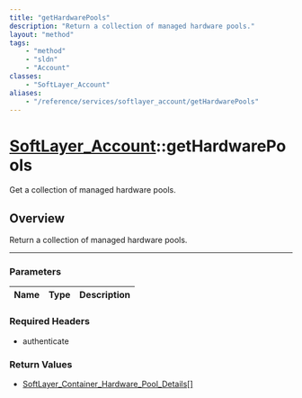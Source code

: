 ```yaml
---
title: "getHardwarePools"
description: "Return a collection of managed hardware pools."
layout: "method"
tags:
    - "method"
    - "sldn"
    - "Account"
classes:
    - "SoftLayer_Account"
aliases:
    - "/reference/services/softlayer_account/getHardwarePools"
---
```

# [SoftLayer_Account](/reference/services/SoftLayer_Account)::getHardwarePools


Get a collection of managed hardware pools.


## Overview 
Return a collection of managed hardware pools.

-----

### Parameters 
|Name | Type | Description |
| --- | --- | --- |


### Required Headers
* authenticate


### Return Values
* <a href='/reference/datatypes/SoftLayer_Container_Hardware_Pool_Details'>SoftLayer_Container_Hardware_Pool_Details[] </a>




